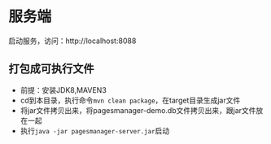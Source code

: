 # 服务端

启动服务，访问：http://localhost:8088

## 打包成可执行文件

- 前提：安装JDK8,MAVEN3
- cd到本目录，执行命令`mvn clean package`，在target目录生成jar文件
- 将jar文件拷贝出来，将pagesmanager-demo.db文件拷贝出来，跟jar文件放在一起
- 执行`java -jar pagesmanager-server.jar`启动